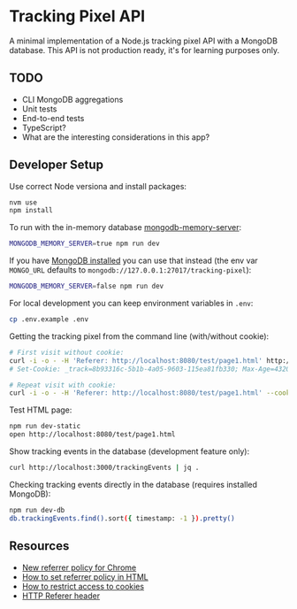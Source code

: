 # Tracking Pixel API

A minimal implementation of a Node.js tracking pixel API with a MongoDB database. This API is not production ready, it's for learning purposes only.

## TODO

* CLI
  MongoDB aggregations
* Unit tests
* End-to-end tests
* TypeScript?
* What are the interesting considerations in this app?

## Developer Setup

Use correct Node versiona and install packages:

```sh
nvm use
npm install
```

To run with the in-memory database [mongodb-memory-server](https://github.com/nodkz/mongodb-memory-server):

```sh
MONGODB_MEMORY_SERVER=true npm run dev
```

If you have [MongoDB installed](https://www.mongodb.com/docs/manual/tutorial/install-mongodb-on-os-x/) you can use that instead (the env var `MONGO_URL` defaults to `mongodb://127.0.0.1:27017/tracking-pixel`):

```sh
MONGODB_MEMORY_SERVER=false npm run dev
```

For local development you can keep environment variables in `.env`:

```sh
cp .env.example .env
```

Getting the tracking pixel from the command line (with/without cookie):

```sh
# First visit without cookie:
curl -i -o - -H 'Referer: http://localhost:8080/test/page1.html' http://localhost:3000/track
# Set-Cookie: _track=8b93316c-5b1b-4a05-9603-115ea81fb330; Max-Age=43200; Path=/; Expires=Fri, 24 Jun 2022 20:36:35 GMT; HttpOnly

# Repeat visit with cookie:
curl -i -o - -H 'Referer: http://localhost:8080/test/page1.html' --cookie "_track=8b93316c-5b1b-4a05-9603-115ea81fb330" -o /dev/null http://localhost:3000/track
```

Test HTML page:

```sh
npm run dev-static
open http://localhost:8080/test/page1.html
```

Show tracking events in the database (development feature only):

```sh
curl http://localhost:3000/trackingEvents | jq .
```

Checking tracking events directly in the database (requires installed MongoDB):

```sh
npm run dev-db
db.trackingEvents.find().sort({ timestamp: -1 }).pretty()
```

## Resources

* [New referrer policy for Chrome](https://developer.chrome.com/blog/referrer-policy-new-chrome-default/#:~:text=%23%20What%20does%20this%20change%20mean,the%20path%20and%20query%20string.)
* [How to set referrer policy in HTML](https://developer.mozilla.org/en-US/docs/Web/HTTP/Headers/Referrer-Policy#integration_with_html)
* [How to restrict access to cookies](https://developer.mozilla.org/en-US/docs/Web/HTTP/Cookies#restrict_access_to_cookies)
* [HTTP Referer header](https://developer.mozilla.org/en-US/docs/Web/HTTP/Headers/Referer)
